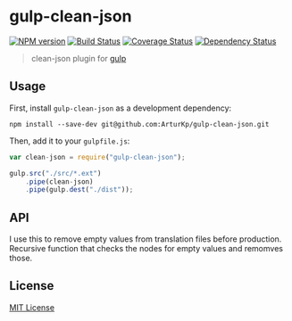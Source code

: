 # gulp-clean-json
[![NPM version][npm-image]][npm-url] [![Build Status][travis-image]][travis-url]  [![Coverage Status][coveralls-image]][coveralls-url] [![Dependency Status][depstat-image]][depstat-url]

> clean-json plugin for [gulp](https://github.com/wearefractal/gulp)

## Usage

First, install `gulp-clean-json` as a development dependency:

```shell
npm install --save-dev git@github.com:ArturKp/gulp-clean-json.git
```

Then, add it to your `gulpfile.js`:

```javascript
var clean-json = require("gulp-clean-json");

gulp.src("./src/*.ext")
	.pipe(clean-json)
	.pipe(gulp.dest("./dist"));
```

## API

I use this to remove empty values from translation files before production. Recursive function that checks the nodes for empty values and remomves those.

## License

[MIT License](http://en.wikipedia.org/wiki/MIT_License)

[npm-url]: https://npmjs.org/package/gulp-clean-json
[npm-image]: https://badge.fury.io/js/gulp-clean-json.png

[travis-url]: http://travis-ci.org/arturkp/gulp-clean-json
[travis-image]: https://secure.travis-ci.org/arturkp/gulp-clean-json.png?branch=master

[coveralls-url]: https://coveralls.io/r/arturkp/gulp-clean-json
[coveralls-image]: https://coveralls.io/repos/arturkp/gulp-clean-json/badge.png

[depstat-url]: https://david-dm.org/arturkp/gulp-clean-json
[depstat-image]: https://david-dm.org/arturkp/gulp-clean-json.png
